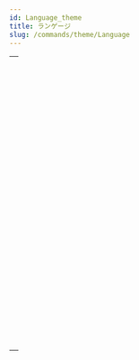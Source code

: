 ```yaml
---
id: Language_theme
title: ランゲージ
slug: /commands/theme/Language
---
```


|                                                                                                             |
| ----------------------------------------------------------------------------------------------------------- |
| [<!-- INCLUDE #_command_.Action info.Syntax -->](../../commands-legacy/action-info.md)<br/>                 |
| [<!-- INCLUDE #_command_.Call chain.Syntax -->](../../commands-legacy/call-chain.md)<br/>                   |
| [<!-- INCLUDE #_command_.Command name.Syntax -->](../../commands/command-name.md)<br/>                      |
| [<!-- INCLUDE #_command_.Copy parameters.Syntax -->](../../commands-legacy/copy-parameters.md)<br/>         |
| [<!-- INCLUDE #_command_.Count parameters.Syntax -->](../../commands-legacy/count-parameters.md)<br/>       |
| [<!-- INCLUDE #_command_.Current method name.Syntax -->](../../commands-legacy/current-method-name.md)<br/> |
| [<!-- INCLUDE #_command_.EXECUTE METHOD.Syntax -->](../../commands-legacy/execute-method.md)<br/>           |
| [<!-- INCLUDE #_command_.Get pointer.Syntax -->](../../commands-legacy/get-pointer.md)<br/>                 |
| [<!-- INCLUDE #_command_.INVOKE ACTION.Syntax -->](../../commands-legacy/invoke-action.md)<br/>             |
| [<!-- INCLUDE #_command_.Is a variable.Syntax -->](../../commands-legacy/is-a-variable.md)<br/>             |
| [<!-- INCLUDE #_command_.Is nil pointer.Syntax -->](../../commands-legacy/is-nil-pointer.md)<br/>           |
| [<!-- INCLUDE #_command_.Null.Syntax -->](../../commands-legacy/null.md)<br/>                               |
| [<!-- INCLUDE #_command_.RESOLVE POINTER.Syntax -->](../../commands-legacy/resolve-pointer.md)<br/>         |
| [<!-- INCLUDE #_command_.Self.Syntax -->](../../commands-legacy/self.md)<br/>                               |
| [<!-- INCLUDE #_command_.Super.Syntax -->](../../commands/super.md)<br/>                                    |
| [<!-- INCLUDE #_command_.This.Syntax -->](../../commands/this.md)<br/>                                      |
| [<!-- INCLUDE #_command_.TRACE.Syntax -->](../../commands-legacy/trace.md)<br/>                             |
| [<!-- INCLUDE #_command_.Type.Syntax -->](../../commands-legacy/type.md)<br/>                               |
| [<!-- INCLUDE #_command_.Undefined.Syntax -->](../../commands-legacy/undefined.md)<br/>                     |
| [<!-- INCLUDE #_command_.Value type.Syntax -->](../../commands-legacy/value-type.md)<br/>                   |
